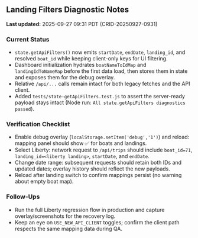## Landing Filters Diagnostic Notes
**Last updated:** 2025-09-27 09:31 PDT (CRID-20250927-0931)

### Current Status
- `state.getApiFilters()` now emits `startDate`, `endDate`, `landing_id`, and resolved `boat_id` while keeping client-only keys for UI filtering.
- Dashboard initialization hydrates `boatNameToIdMap` and `landingIdToNameMap` before the first data load, then stores them in state and exposes them for the debug overlay.
- Relative `/api/...` calls remain intact for both legacy fetches and the API client.
- Added `tests/state-getApiFilters.test.js` to assert the server-ready payload stays intact (Node run: `All state.getApiFilters diagnostics passed`).

### Verification Checklist
- Enable debug overlay (`localStorage.setItem('debug','1')`) and reload: mapping panel should show ✅ for boats and landings.
- Select Liberty: network request to `/api/trips` should include `boat_id=71`, `landing_id=<liberty landing>`, `startDate`, and `endDate`.
- Change date range: subsequent requests should retain both IDs and updated dates; overlay history should reflect the new payloads.
- Reload after landing switch to confirm mappings persist (no warning about empty boat map).

### Follow-Ups
- Run the full Liberty regression flow in production and capture overlay/screenshots for the recovery log.
- Keep an eye on `USE_NEW_API_CLIENT` toggles; confirm the client path respects the same mapping data during QA.

